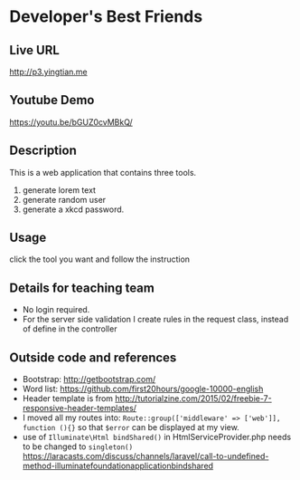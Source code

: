 # Developer's Best Friends

## Live URL
<http://p3.yingtian.me>

## Youtube Demo 
<https://youtu.be/bGUZ0cvMBkQ/>

## Description
This is a web application that contains three tools.
 
1. generate lorem text
2. generate random user 
3. generate a xkcd password.

## Usage
click the tool you want and follow the instruction

## Details for teaching team
+ No login required.
+ For the server side validation I create rules in the request class, instead of define in the controller


## Outside code and references
* Bootstrap: <http://getbootstrap.com/>
* Word list: <https://github.com/first20hours/google-10000-english>
* Header template is from <http://tutorialzine.com/2015/02/freebie-7-responsive-header-templates/>
* I moved all my routes into:
	`Route::group(['middleware' => ['web']], function (){}`
so that `$error` can be displayed at my view.
* use of `Illuminate\Html bindShared()` in HtmlServiceProvider.php needs to be changed to `singleton() `
<https://laracasts.com/discuss/channels/laravel/call-to-undefined-method-illuminatefoundationapplicationbindshared>
